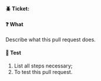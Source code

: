 #### :beetle: Ticket: 

#### :question: What

Describe what this pull request does.

#### :hammer: Test

1. List all steps necessary;
2. To test this pull request.
